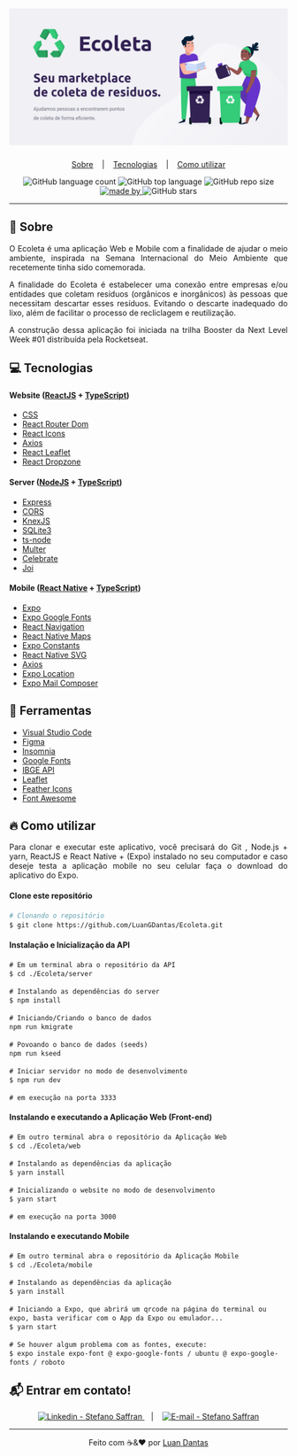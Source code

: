 # ![](https://github.com/LuanGDantas/Ecoleta/blob/master/assets/banner.png "Banner ecoleta")

<p align="center"'>
  <a href="#-sobre">Sobre</a>
  &nbsp;&nbsp;&nbsp;|&nbsp;&nbsp;&nbsp;   
  <a href="#-tecnologias">Tecnologias</a>
  &nbsp;&nbsp;&nbsp;|&nbsp;&nbsp;&nbsp;   
  <a href="#-como-utilizar">Como utilizar</a> 
</p>
                  
<p align="center"'>
  <img alt="GitHub language count" src="https://img.shields.io/github/languages/count/LuanGDantas/Ecoleta?color=%20purple">
  <img alt="GitHub top language" src="https://img.shields.io/github/languages/top/LuanGDantas/Ecoleta?color=purple">
  <img alt="GitHub repo size" src="https://img.shields.io/github/repo-size/LuanGDantas/Ecoleta?color=purple">
  <a href="https://www.linkedin.com/in/luan-guilherme-dantas-3a57a3130/ ">
    <img alt="made by" src="https://img.shields.io/badge/made%20by-LuanGDantas-purple"> 
  </a>
  <img alt="GitHub stars" src="https://img.shields.io/github/stars/LuanGDantas/Ecoleta?style=social">
</p>

***

## 🔖 Sobre
<p align="justify"'>
O Ecoleta é uma aplicação Web e Mobile com a finalidade de ajudar o meio ambiente, inspirada na Semana Internacional do Meio Ambiente que recetemente tinha sido comemorada.
</p> 
<p align="justify"'>                   
A finalidade do Ecoleta é estabelecer uma conexão entre empresas e/ou entidades que coletam resíduos (orgânicos e inorgânicos) às pessoas que necessitam descartar esses resíduos. Evitando o descarte inadequado do lixo, além de facilitar o processo de recliclagem e reutilização.
</p>  
<p align="justify"'>                             
A construção dessa aplicação foi iniciada na trilha Booster da Next Level Week #01 distribuída pela Rocketseat.
</p>  
                   
## 💻 Tecnologias
#### Website ([ReactJS][1] + [TypeScript][2])
- [CSS][3]
- [React Router Dom][4]
- [React Icons][5]
- [Axios][6]
- [React Leaflet][7]
- [React Dropzone][8]
#### Server ([NodeJS][9] + [TypeScript][2])
- [Express][10]
- [CORS][11]
- [KnexJS][12]
- [SQLite3][13]
- [ts-node][14]
- [Multer][15]
- [Celebrate][16]
- [Joi][17]
#### Mobile ([React Native][18] + [TypeScript][2])
- [Expo][19]
- [Expo Google Fonts][20]
- [React Navigation][21]
- [React Native Maps][22]
- [Expo Constants][23]
- [React Native SVG][24]
- [Axios][25]
- [Expo Location][26]
- [Expo Mail Composer][27]
## 🔨 Ferramentas
- [Visual Studio Code][28]
- [Figma][29]
- [Insomnia][30]
- [Google Fonts][31]
- [IBGE API][32]
- [Leaflet][33]
- [Feather Icons][34]
- [Font Awesome][35]

## 🔥 Como utilizar
<p align="justify"'>
Para clonar e executar este aplicativo, você precisará do Git , Node.js + yarn, ReactJS e React Native + (Expo) instalado no seu computador e caso deseje testa a aplicação mobile no seu celular faça o download do aplicativo do Expo.
</p>

#### Clone este repositório
```bash
# Clonando o repositório
$ git clone https://github.com/LuanGDantas/Ecoleta.git
```
#### Instalação e Inicialização da API
~~~shell
# Em um terminal abra o repositório da API 
$ cd ./Ecoleta/server

# Instalando as dependências do server
$ npm install

# Iniciando/Criando o banco de dados
npm run kmigrate

# Povoando o banco de dados (seeds)
npm run kseed

# Iniciar servidor no modo de desenvolvimento
$ npm run dev

# em execução na porta 3333
~~~
#### Instalando e executando a Aplicação Web (Front-end)
~~~shell
# Em outro terminal abra o repositório da Aplicação Web 
$ cd ./Ecoleta/web

# Instalando as dependências da aplicação
$ yarn install

# Inicializando o website no modo de desenvolvimento
$ yarn start

# em execução na porta 3000
~~~
#### Instalando e executando Mobile
~~~shell
# Em outro terminal abra o repositório da Aplicação Mobile
$ cd ./Ecoleta/mobile

# Instalando as dependências da aplicação
$ yarn install

# Iniciando a Expo, que abrirá um qrcode na página do terminal ou expo, basta verificar com o App da Expo ou emulador...
$ yarn start
 
# Se houver algum problema com as fontes, execute:
$ expo instale expo-font @ expo-google-fonts / ubuntu @ expo-google-fonts / roboto
~~~

## 📬 Entrar em contato!
<p align="center"'>
  <a href="https://www.linkedin.com/in/luan-guilherme-dantas-3a57a3130/" rel="nofollow">
    <img alt="Linkedin - Stefano Saffran" src="https://camo.githubusercontent.com/5a189abd87746872a77aaa7404a3748ad8585d5c/68747470733a2f2f696d672e736869656c64732e696f2f62616467652f4c696e6b6564696e2d2d2532334638393532443f7374796c653d736f6369616c266c6f676f3d6c696e6b6564696e" data-canonical-src="https://img.shields.io/badge/Linkedin--%23F8952D?style=social&amp;logo=linkedin" style="max-width:100%;">
  </a>
  &nbsp;&nbsp;&nbsp;|&nbsp;&nbsp;&nbsp;  
  <a href="guilherme.luan2012@gmail.com">
    <img alt="E-mail - Stefano Saffran" src="https://camo.githubusercontent.com/0d6b8470c85771ff00c3d4449aac198c05e2e72a/68747470733a2f2f696d672e736869656c64732e696f2f62616467652f456d61696c2d2d2532334638393532443f7374796c653d736f6369616c266c6f676f3d676d61696c" data-canonical-src="https://img.shields.io/badge/Email--%23F8952D?style=social&amp;logo=gmail" style="max-width:100%;">
</a>
</p>

***

<p align="center"'>
Feito com ☕&❤️ por <a href="https://www.linkedin.com/in/luan-guilherme-dantas-3a57a3130/">Luan Dantas</a>
</p>


[1]: https://pt-br.reactjs.org/
[2]: https://www.typescriptlang.org/
[3]: https://developer.mozilla.org/pt-BR/docs/Web/CSS
[4]: https://reacttraining.com/react-router/web/guides/quick-start
[5]: https://github.com/react-icons/react-icons
[6]: https://github.com/axios/axios
[7]: https://react-leaflet.js.org/
[8]: https://github.com/react-dropzone/react-dropzone
[9]: https://nodejs.org/en/
[10]: https://expressjs.com/pt-br/
[11]: https://expressjs.com/en/resources/middleware/cors.html
[12]: https://knexjs.org/
[13]: https://github.com/mapbox/node-sqlite3
[14]: https://github.com/TypeStrong/ts-node
[15]: https://github.com/expressjs/multer
[16]: https://github.com/arb/celebrate
[17]: https://github.com/hapijs/joi
[18]: https://www.reactnative.com/
[19]: https://expo.io/
[20]: https://github.com/expo/google-fonts
[21]: https://reactnavigation.org/
[22]: https://github.com/react-native-community/react-native-maps
[23]: https://docs.expo.io/versions/latest/sdk/constants/
[24]: https://github.com/react-native-community/react-native-svg
[25]: https://github.com/axios/axios
[26]: https://docs.expo.io/versions/latest/sdk/location/
[27]: https://docs.expo.io/versions/latest/sdk/mail-composer/
[28]: https://code.visualstudio.com/
[29]: https://www.figma.com/
[30]: https://insomnia.rest/
[31]: https://fonts.google.com/
[32]: https://servicodados.ibge.gov.br/api/docs/localidades?versao=1
[33]: https://leafletjs.com/
[34]: https://feathericons.com/
[35]: https://fontawesome.com/
[36]: https://yarnpkg.com/
[37]: https://www.npmjs.com/

